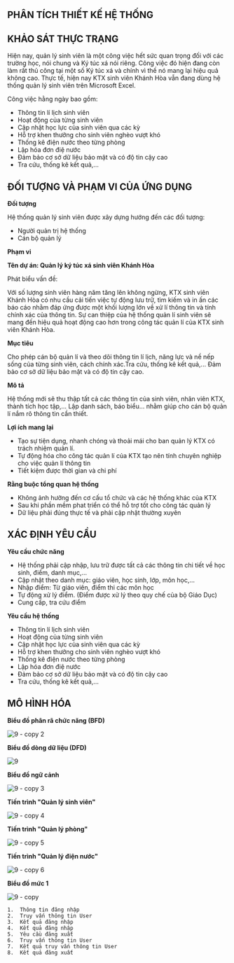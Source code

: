 ﻿## PHÂN TÍCH THIẾT KẾ HỆ THỐNG

## KHẢO SÁT THỰC TRẠNG

Hiện nay, quản lý sinh viên là một công việc hết sức quan trọng đối với các trường học,
nói chung và Ký túc xá nói riêng. Công việc đó hiện đang còn làm rất thủ công tại một 
số Ký túc xá và chính vì thế nó mang lại hiệu quả không cao. 
Thực tế, hiện nay KTX sinh viên Khánh Hòa
vẫn đang dùng hệ thống quản lý sinh viên trên Microsoft Excel. 

Công việc hằng ngày bao gồm:
<ul>
  <li>Thông tin lí lịch sinh viên</li>
  <li>Hoạt động của từng sinh viên</li>
  <li>Cập nhật học lực của sinh viên qua các kỳ</li>
  <li>Hỗ trợ khen thưởng cho sinh viên nghèo vượt khó</li>
  <li>Thống kê điện nước theo từng phòng</li>
  <li>Lập hóa đơn điệ nước</li>
  <li>Đảm bảo cơ sở dữ liệu bảo mật và có độ tin cậy cao</li>
  <li>Tra cứu, thống kê kết quả,...</li>

</ul>

## ĐỐI TƯỢNG VÀ PHẠM VI CỦA ỨNG DỤNG

**Đối tượng**

Hệ thống quản lý sinh viên được xây dựng hướng đến các đối tượng:

<ul>
  <li>Người quản trị hệ thống</li>
  <li>Cán bộ quản lý</li>
</ul>

**Phạm vi**

**Tên dự án: Quản lý ký túc xá sinh viên Khánh Hòa**

Phát biểu vấn đề: 

Với số lượng sinh viên hàng năm tăng lên không ngừng, KTX sinh viên Khánh Hòa có nhu 
cầu cải tiến việc tự động lưu trữ, tìm kiếm và in ấn các báo 
cáo nhằm đáp ứng được một khối lượng lớn về xử lí thông tin và tính chính xác 
của thông tin. Sự can thiệp của hệ thống quản lí sinh viên sẽ mang đến hiệu quả hoạt động cao hơn 
trong công tác quản lí của KTX sinh viên Khánh Hòa.

**Mục tiêu**

Cho phép cán bộ quản lí và theo dõi thông tin lí lịch, 
năng lực và nề nếp sống của từng sinh viên, cách chính xác.Tra cứu, thống kê kết quả,...
Đảm bảo cơ sở dữ liệu bảo mật và có độ tin cậy cao.  

**Mô tả**

Hệ thống mới sẽ thu thập tất cả các thông tin của sinh viên, 
nhân viên KTX, thành tích học tập,…
Lập danh sách, báo biểu… nhằm giúp cho cán bộ quản lí 
nắm rõ thông tin cần thiết.

**Lợi ích mang lại**

<ul>
  <li>Tạo sự tiện dụng, nhanh chóng và thoải mái cho ban quản lý KTX có trách nhiệm quản lí.</li>
  <li>Tự động hóa cho công tác quản lí của KTX tạo nên tính chuyên nghiệp cho việc quản lí thông tin</li>
  <li>Tiết kiệm được thời gian và chi phí</li>

</ul>

**Rằng buộc tổng quan hệ thống**

<ul>
  <li>Không ảnh hưởng đến cơ cấu tổ chức và các hệ thống khác của KTX</li>
  <li>Sau khi phần mềm phat triển có thể hỗ trợ tốt cho công tác quản lý</li>
  <li>Dữ liệu phải đúng thực tế và phải cập nhật thường xuyên</li>
</ul>

## XÁC ĐỊNH YÊU CẦU

**Yêu cầu chức năng**
<ul>
  <li>Hệ thống phải cập nhập, lưu trữ được tất cả các thông tin chi tiết về học sinh, điểm, danh mục,…</li>
  <li>Cập nhật theo danh mục: giáo viên, học sinh, lớp, môn học,…</li>
  <li>Nhập điểm: Từ giáo viên, điểm thi các môn học</li>
  <li>Tự động xử lý điểm. (Điểm được xử lý theo quy chế của bộ Giáo Dục)</li>
  <li>Cung cấp, tra cứu điểm </li>
</ul>

**Yêu cầu hệ thống**
<ul>
  <li>Thông tin lí lịch sinh viên</li>
  <li>Hoạt động của từng sinh viên</li>
  <li>Cập nhật học lực của sinh viên qua các kỳ</li>
  <li>Hỗ trợ khen thưởng cho sinh viên nghèo vượt khó</li>
  <li>Thống kê điện nước theo từng phòng</li>
  <li>Lập hóa đơn điệ nước</li>
  <li>Đảm bảo cơ sở dữ liệu bảo mật và có độ tin cậy cao</li>
  <li>Tra cứu, thống kê kết quả,...</li>
</ul>

## MÔ HÌNH HÓA

**Biểu đồ phân rã chức năng (BFD)**

![9 - copy 2](https://user-images.githubusercontent.com/27652065/27638144-70b138f6-5c3c-11e7-8a29-1fa053e5d001.png)


**Biểu đồ dòng dữ liệu (DFD)**

![9](https://user-images.githubusercontent.com/27652065/27535201-06edeb20-5a94-11e7-933b-0e636c5a0a1b.png)

**Biểu đồ ngữ cảnh**

![9 - copy 3](https://user-images.githubusercontent.com/27652065/27638189-a22c820a-5c3c-11e7-8b77-fbe464ec29d5.png)
	

**Tiến trình "Quản lý sinh viên"**

![9 - copy 4](https://user-images.githubusercontent.com/27652065/27638260-d499907a-5c3c-11e7-88ca-4a7a41ef27ad.png)


**Tiến trình "Quản lý phòng"**

![9 - copy 5](https://user-images.githubusercontent.com/27652065/27638339-18124626-5c3d-11e7-9fa9-fae3f4521f8c.png)


**Tiến trình "Quản lý điện nước"**


![9 - copy 6](https://user-images.githubusercontent.com/27652065/27638382-424c6ac0-5c3d-11e7-92a2-fdb91535d214.png)


**Biểu đồ mức 1**


![9 - copy](https://user-images.githubusercontent.com/27652065/27638539-ce2b8288-5c3d-11e7-839d-898f8fcf5c73.png)

	1.	Thông tin đăng nhập
	2.	Truy vấn thông tin User
	3.	Kết quả đăng nhập
	4.	Kết quả đăng nhập
	5.	Yêu cầu đăng xuất
	6.	Truy vấn thông tin User
	7.	Kết quả truy vấn thông tin User
	8.	Kết quả đăng xuất




